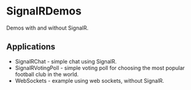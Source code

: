 # SignalRDemos

Demos with and without SignalR.

## Applications
* SignalRChat - simple chat using SignalR.
* SignalRVotingPoll - simple voting poll for choosing the most popular football club in the world.
* WebSockets - example using web sockets, without SignalR.
